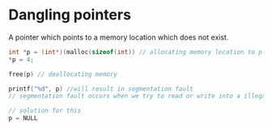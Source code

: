 # Dangling pointers
A pointer which points to a memory location which does not exist.

```c
int *p = (int*)(malloc(sizeof(int)) // allocating memory location to p
*p = 4;

free(p) // deallocating memory

printf("%d", p) //will result in segmentation fault
// segmentation fault occurs when we try to read or write into a illegal memory location

// solution for this
p = NULL
```
